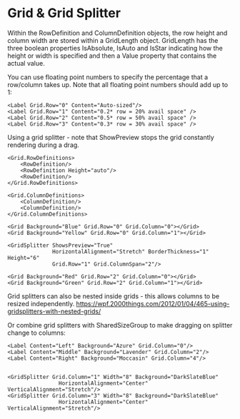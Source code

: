 # Grid & Grid Splitter

Within the RowDefinition and ColumnDefinition objects, the row height and column width are stored within a GridLength object. GridLength has the three boolean properties IsAbsolute, IsAuto and IsStar indicating how the height or width is specified and then a Value property that contains the actual value.

You can use floating point numbers to specify the percentage that a row/column takes up. Note that all floating point numbers should add up to 1:


<Grid ShowGridLines="True">
    <Grid.RowDefinitions>
        <RowDefinition Height="Auto"/>
        <RowDefinition Height="0.2*"/>
        <RowDefinition Height="0.5*"/>
        <RowDefinition Height="0.3*"/>
    </Grid.RowDefinitions>


    <Label Grid.Row="0" Content="Auto-sized"/>
    <Label Grid.Row="1" Content="0.2* row = 20% avail space" />
    <Label Grid.Row="2" Content="0.5* row = 50% avail space" />
    <Label Grid.Row="3" Content="0.3* row = 30% avail space" />
</Grid>


Using a grid splitter - note that ShowPreview stops the grid constantly rendering during a drag. 


<Grid>

    <Grid.RowDefinitions>
        <RowDefinition/>
        <RowDefinition Height="auto"/>
        <RowDefinition/>
    </Grid.RowDefinitions>

    <Grid.ColumnDefinitions>
        <ColumnDefinition/>
        <ColumnDefinition/>
    </Grid.ColumnDefinitions>

    <Grid Background="Blue" Grid.Row="0" Grid.Column="0"></Grid>
    <Grid Background="Yellow" Grid.Row="0" Grid.Column="1"></Grid>

    <GridSplitter ShowsPreview="True"
                  HorizontalAlignment="Stretch" BorderThickness="1" Height="6"
                  Grid.Row="1" Grid.ColumnSpan="2"/>

    <Grid Background="Red" Grid.Row="2" Grid.Column="0"></Grid>
    <Grid Background="Green" Grid.Row="2" Grid.Column="1"></Grid>

</Grid>


Grid splitters can also be nested inside grids - this allows columns to be resized independently.
https://wpf.2000things.com/2012/01/04/465-using-gridsplitters-with-nested-grids/


<Grid>
    <Grid.ColumnDefinitions>
        <ColumnDefinition/>
        <ColumnDefinition Width="Auto"/>
        <ColumnDefinition/>
    </Grid.ColumnDefinitions>
    <!-- Sub-grid on left -->
    <Grid Grid.Column="0">
        <Grid.RowDefinitions>
            <RowDefinition/>
            <RowDefinition Height="Auto"/>
            <RowDefinition/>
        </Grid.RowDefinitions>
        <Label Content="Left, Row 0" Background="Azure" Grid.Row="0"/>
        <Label Content="Left, Row 2" Background="Lavender" Grid.Row="2"/>
        <GridSplitter Grid.Row="1" Height="8" Background="DarkSlateBlue"
                      HorizontalAlignment="Stretch" VerticalAlignment="Center"/>
    </Grid>
    <!-- Sub-grid on right -->
    <Grid Grid.Column="2">
        <Grid.RowDefinitions>
            <RowDefinition/>
            <RowDefinition Height="Auto"/>
            <RowDefinition/>
        </Grid.RowDefinitions>
        <Label Content="Right, Row 0" Background="Moccasin" Grid.Row="0"/>
        <Label Content="Right, Row 2" Background="Honeydew" Grid.Row="2"/>
        <GridSplitter Grid.Row="1" Height="8" Background="DarkSlateBlue"
                      HorizontalAlignment="Stretch" VerticalAlignment="Center"/>
    </Grid>
    <!-- Splitter between left/right sub-grids -->
    <GridSplitter Grid.Column ="1" Width="8" Background="DarkSlateBlue"
                  VerticalAlignment="Stretch" HorizontalAlignment="Center"/>
</Grid>


Or combine grid splitters with SharedSizeGroup to make dragging on splitter change to columns:


<Grid Grid.IsSharedSizeScope="True">
    <Grid.ColumnDefinitions>
        <ColumnDefinition SharedSizeGroup="A" Width="Auto"/>
        <ColumnDefinition Width="Auto"/>
        <ColumnDefinition/>
        <ColumnDefinition Width="Auto"/>
        <ColumnDefinition SharedSizeGroup="A" Width="Auto"/>
    </Grid.ColumnDefinitions>


    <Label Content="Left" Background="Azure" Grid.Column="0"/>
    <Label Content="Middle" Background="Lavender" Grid.Column="2"/>
    <Label Content="Right" Background="Moccasin" Grid.Column="4"/>


    <GridSplitter Grid.Column="1" Width="8" Background="DarkSlateBlue"
                    HorizontalAlignment="Center" VerticalAlignment="Stretch"/>
    <GridSplitter Grid.Column="3" Width="8" Background="DarkSlateBlue"
                    HorizontalAlignment="Center" VerticalAlignment="Stretch"/>
</Grid>




<!--stackedit_data:
eyJoaXN0b3J5IjpbNDU2ODMxODE4XX0=
-->